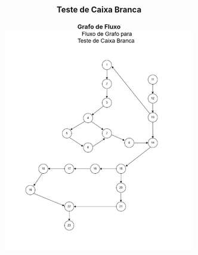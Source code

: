 <h2 align="center"> Teste de Caixa Branca </h2>

<h3 align="center"> Grafo de Fluxo

<img src="./fluxoDeGrafo.png" alt="Fluxo de Grafo">